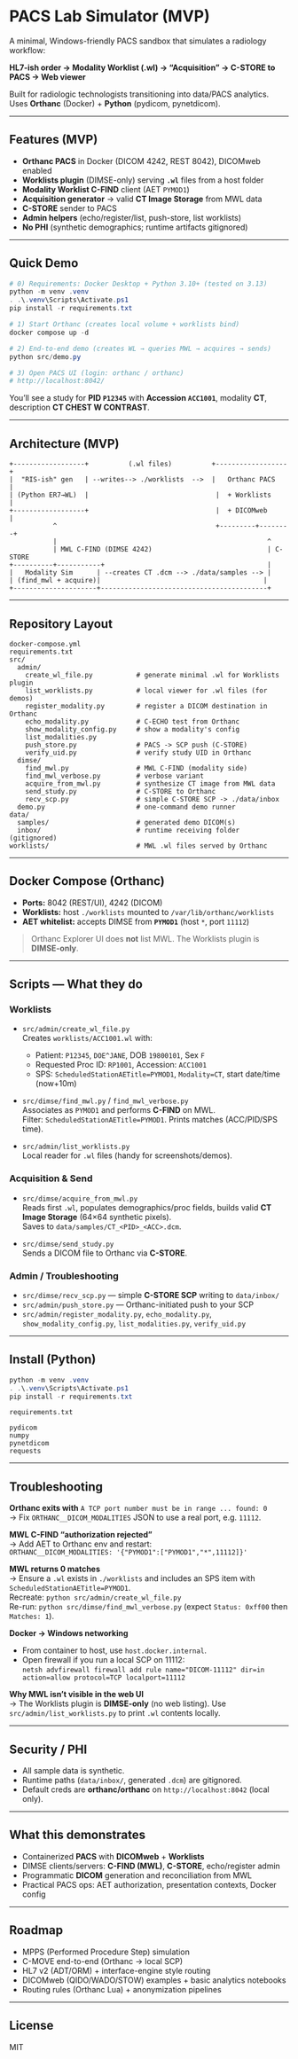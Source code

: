 # PACS Lab Simulator (MVP)

A minimal, Windows-friendly PACS sandbox that simulates a radiology workflow:

**HL7-ish order → Modality Worklist (.wl) → “Acquisition” → C-STORE to PACS → Web viewer**

Built for radiologic technologists transitioning into data/PACS analytics. Uses **Orthanc** (Docker) + **Python** (pydicom, pynetdicom).

---

## Features (MVP)

- **Orthanc PACS** in Docker (DICOM 4242, REST 8042), DICOMweb enabled  
- **Worklists plugin** (DIMSE-only) serving **`.wl`** files from a host folder  
- **Modality Worklist C-FIND** client (AET `PYMOD1`)  
- **Acquisition generator** → valid **CT Image Storage** from MWL data  
- **C-STORE** sender to PACS  
- **Admin helpers** (echo/register/list, push-store, list worklists)  
- **No PHI** (synthetic demographics; runtime artifacts gitignored)

---

## Quick Demo

```powershell
# 0) Requirements: Docker Desktop + Python 3.10+ (tested on 3.13)
python -m venv .venv
. .\.venv\Scripts\Activate.ps1
pip install -r requirements.txt

# 1) Start Orthanc (creates local volume + worklists bind)
docker compose up -d

# 2) End-to-end demo (creates WL → queries MWL → acquires → sends)
python src/demo.py

# 3) Open PACS UI (login: orthanc / orthanc)
# http://localhost:8042/
```

You’ll see a study for **PID `P12345`** with **Accession `ACC1001`**, modality **CT**, description **CT CHEST W CONTRAST**.

---

## Architecture (MVP)

```
+------------------+          (.wl files)          +------------------+
|  "RIS-ish" gen   | --writes--> ./worklists  -->  |   Orthanc PACS   |
| (Python ER7→WL)  |                                |  + Worklists     |
+------------------+                                |  + DICOMweb      |
           ^                                        +---------+--------+
           |                                                     ^
           | MWL C-FIND (DIMSE 4242)                             | C-STORE
+----------+-----------+                                         |
|   Modality Sim      | --creates CT .dcm --> ./data/samples --> |
| (find_mwl + acquire)|                                         |
+---------------------+------------------------------------------+
```

---

## Repository Layout

```
docker-compose.yml
requirements.txt
src/
  admin/
    create_wl_file.py           # generate minimal .wl for Worklists plugin
    list_worklists.py           # local viewer for .wl files (for demos)
    register_modality.py        # register a DICOM destination in Orthanc
    echo_modality.py            # C-ECHO test from Orthanc
    show_modality_config.py     # show a modality's config
    list_modalities.py
    push_store.py               # PACS -> SCP push (C-STORE)
    verify_uid.py               # verify study UID in Orthanc
  dimse/
    find_mwl.py                 # MWL C-FIND (modality side)
    find_mwl_verbose.py         # verbose variant
    acquire_from_mwl.py         # synthesize CT image from MWL data
    send_study.py               # C-STORE to Orthanc
    recv_scp.py                 # simple C-STORE SCP -> ./data/inbox
  demo.py                       # one-command demo runner
data/
  samples/                      # generated demo DICOM(s)
  inbox/                        # runtime receiving folder (gitignored)
worklists/                      # MWL .wl files served by Orthanc
```

---

## Docker Compose (Orthanc)

- **Ports:** 8042 (REST/UI), 4242 (DICOM)
- **Worklists:** host `./worklists` mounted to `/var/lib/orthanc/worklists`
- **AET whitelist:** accepts DIMSE from **`PYMOD1`** (host `*`, port `11112`)

> Orthanc Explorer UI does **not** list MWL. The Worklists plugin is **DIMSE-only**.

---

## Scripts — What they do

### Worklists
- `src/admin/create_wl_file.py`  
  Creates `worklists/ACC1001.wl` with:
  - Patient: `P12345`, `DOE^JANE`, DOB `19800101`, Sex `F`  
  - Requested Proc ID: `RP1001`, Accession: `ACC1001`  
  - SPS: `ScheduledStationAETitle=PYMOD1`, `Modality=CT`, start date/time (now+10m)

- `src/dimse/find_mwl.py` / `find_mwl_verbose.py`  
  Associates as `PYMOD1` and performs **C-FIND** on MWL.  
  Filter: `ScheduledStationAETitle=PYMOD1`. Prints matches (ACC/PID/SPS time).

- `src/admin/list_worklists.py`  
  Local reader for `.wl` files (handy for screenshots/demos).

### Acquisition & Send
- `src/dimse/acquire_from_mwl.py`  
  Reads first `.wl`, populates demographics/proc fields, builds valid **CT Image Storage** (64×64 synthetic pixels).  
  Saves to `data/samples/CT_<PID>_<ACC>.dcm`.

- `src/dimse/send_study.py`  
  Sends a DICOM file to Orthanc via **C-STORE**.

### Admin / Troubleshooting
- `src/dimse/recv_scp.py` — simple **C-STORE SCP** writing to `data/inbox/`  
- `src/admin/push_store.py` — Orthanc-initiated push to your SCP  
- `src/admin/register_modality.py`, `echo_modality.py`, `show_modality_config.py`, `list_modalities.py`, `verify_uid.py`

---

## Install (Python)

```powershell
python -m venv .venv
. .\.venv\Scripts\Activate.ps1
pip install -r requirements.txt
```

`requirements.txt`
```
pydicom
numpy
pynetdicom
requests
```

---

## Troubleshooting

**Orthanc exits with** `A TCP port number must be in range ... found: 0`  
→ Fix `ORTHANC__DICOM_MODALITIES` JSON to use a real port, e.g. `11112`.

**MWL C-FIND “authorization rejected”**  
→ Add AET to Orthanc env and restart:  
`ORTHANC__DICOM_MODALITIES: '{"PYMOD1":["PYMOD1","*",11112]}'`

**MWL returns 0 matches**  
→ Ensure a `.wl` exists in `./worklists` and includes an SPS item with `ScheduledStationAETitle=PYMOD1`.  
Recreate: `python src/admin/create_wl_file.py`  
Re-run: `python src/dimse/find_mwl_verbose.py` (expect `Status: 0xff00` then `Matches: 1`).

**Docker → Windows networking**  
- From container to host, use `host.docker.internal`.  
- Open firewall if you run a local SCP on 11112:  
  `netsh advfirewall firewall add rule name="DICOM-11112" dir=in action=allow protocol=TCP localport=11112`

**Why MWL isn’t visible in the web UI**  
→ The Worklists plugin is **DIMSE-only** (no web listing). Use `src/admin/list_worklists.py` to print `.wl` contents locally.

---

## Security / PHI

- All sample data is synthetic.  
- Runtime paths (`data/inbox/`, generated `.dcm`) are gitignored.  
- Default creds are **orthanc/orthanc** on `http://localhost:8042` (local only).

---

## What this demonstrates 

- Containerized **PACS** with **DICOMweb** + **Worklists**  
- DIMSE clients/servers: **C-FIND (MWL)**, **C-STORE**, echo/register admin  
- Programmatic **DICOM** generation and reconciliation from MWL  
- Practical PACS ops: AET authorization, presentation contexts, Docker config

---

## Roadmap

- MPPS (Performed Procedure Step) simulation  
- C-MOVE end-to-end (Orthanc → local SCP)  
- HL7 v2 (ADT/ORM) + interface-engine style routing  
- DICOMweb (QIDO/WADO/STOW) examples + basic analytics notebooks  
- Routing rules (Orthanc Lua) + anonymization pipelines

---

## License

MIT
